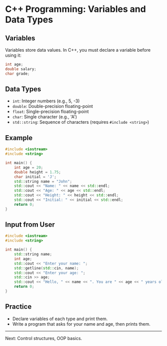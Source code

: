 # C++ Programming: Variables and Data Types

## Variables
Variables store data values. In C++, you must declare a variable before using it:
```cpp
int age;
double salary;
char grade;
```

## Data Types
- `int`: Integer numbers (e.g., 5, -3)
- `double`: Double-precision floating-point
- `float`: Single-precision floating-point
- `char`: Single character (e.g., 'A')
- `std::string`: Sequence of characters (requires `#include <string>`)

## Example
```cpp
#include <iostream>
#include <string>

int main() {
    int age = 20;
    double height = 1.75;
    char initial = 'J';
    std::string name = "John";
    std::cout << "Name: " << name << std::endl;
    std::cout << "Age: " << age << std::endl;
    std::cout << "Height: " << height << std::endl;
    std::cout << "Initial: " << initial << std::endl;
    return 0;
}
```

## Input from User
```cpp
#include <iostream>
#include <string>

int main() {
    std::string name;
    int age;
    std::cout << "Enter your name: ";
    std::getline(std::cin, name);
    std::cout << "Enter your age: ";
    std::cin >> age;
    std::cout << "Hello, " << name << ". You are " << age << " years old." << std::endl;
    return 0;
}
```

## Practice
- Declare variables of each type and print them.
- Write a program that asks for your name and age, then prints them.

---
Next: Control structures, OOP basics.
